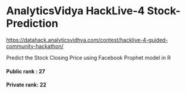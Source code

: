 # AnalyticsVidya HackLive-4 Stock-Prediction

https://datahack.analyticsvidhya.com/contest/hacklive-4-guided-community-hackathon/

Predict the Stock Closing Price using Facebook Prophet model in R

#### Public rank : 27
#### Private rank: 22
